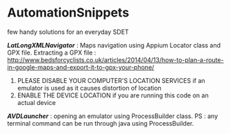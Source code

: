 # AutomationSnippets
few handy solutions for an everyday SDET

 ***LatLongXMLNavigator***  : Maps navigation using Appium Locator class and GPX file. Extracting a GPX file :
http://www.bedsforcyclists.co.uk/articles/2014/04/13/how-to-plan-a-route-in-google-maps-and-export-it-to-gpx-your-phone/
1. PLEASE DISABLE YOUR COMPUTER'S LOCATION SERVICES if an emulator is used as it causes distortion of location
2. ENABLE THE DEVICE LOCATION if you are running this code on an actual device


***AVDLauncher***  : opening an emulator using ProcessBuilder class. PS : any terminal command can be run through java using ProcessBuilder. 
